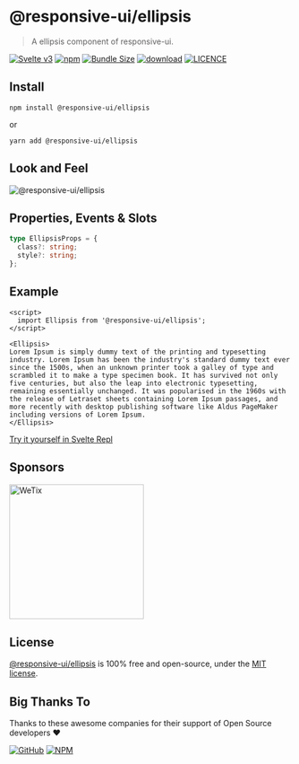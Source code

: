 # @responsive-ui/ellipsis

> A ellipsis component of responsive-ui.

<p>

[![Svelte v3](https://img.shields.io/badge/svelte-v3-orange.svg)](https://svelte.dev)
[![npm](https://img.shields.io/npm/v/@responsive-ui/ellipsis.svg)](https://www.npmjs.com/package/@responsive-ui/ellipsis)
[![Bundle Size](https://badgen.net/bundlephobia/minzip/%40responsive-ui%2Fellipsis)](https://bundlephobia.com/result?p=@responsive-ui/ellipsis)
[![download](https://img.shields.io/npm/dw/@responsive-ui/ellipsis.svg)](https://www.npmjs.com/package/@responsive-ui/ellipsis)
[![LICENCE](https://img.shields.io/github/license/wetix/responsive-ui)](https://github.com/wetix/responsive-ui/blob/main/LICENSE)

</p>

## Install

```console
npm install @responsive-ui/ellipsis
```

or

```console
yarn add @responsive-ui/ellipsis
```

## Look and Feel

<img src="https://user-images.githubusercontent.com/28108597/104025625-e1b24880-51ff-11eb-98eb-a54eaa43f92b.png"
alt="@responsive-ui/ellipsis" />

## Properties, Events & Slots

```ts
type EllipsisProps = {
  class?: string;
  style?: string;
};
```

## Example

```svelte
<script>
  import Ellipsis from '@responsive-ui/ellipsis';
</script>

<Ellipsis>
Lorem Ipsum is simply dummy text of the printing and typesetting industry. Lorem Ipsum has been the industry's standard dummy text ever since the 1500s, when an unknown printer took a galley of type and scrambled it to make a type specimen book. It has survived not only five centuries, but also the leap into electronic typesetting, remaining essentially unchanged. It was popularised in the 1960s with the release of Letraset sheets containing Lorem Ipsum passages, and more recently with desktop publishing software like Aldus PageMaker including versions of Lorem Ipsum.
</Ellipsis>
```

[Try it yourself in Svelte Repl](https://svelte.dev/repl/e5de5e7eb4af4446a590207ab6a70942?version=latest)

## Sponsors

<img src="https://asset.wetix.my/images/logo/wetix.png" alt="WeTix" width="240px">

## License

[@responsive-ui/ellipsis](https://github.com/wetix/responsive-ui/tree/main/components/ellipsis) is 100% free and open-source, under the [MIT license](https://github.com/wetix/responsive-ui/blob/main/LICENSE).

## Big Thanks To

Thanks to these awesome companies for their support of Open Source developers ❤

[![GitHub](https://jstools.dev/img/badges/github.svg)](https://github.com/open-source)
[![NPM](https://jstools.dev/img/badges/npm.svg)](https://www.npmjs.com/)
